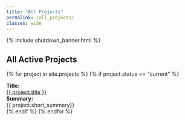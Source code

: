 ```yaml
---
title: "All Projects"
permalink: /all_projects/
classes: wide
---
```

<link rel="stylesheet" href="{{ '/assets/css/custom.css' | relative_url }}">
{% include shutdown_banner.html %}
<h2> All Active Projects </h2>

{% for project in site.projects %}
{% if project.status == "current" %}
<div class="content-list">
    <div class="project-title">
    <b>Title:</b><br>
    <a href="{{ project.url }}"> {{ project.title }} </a>
    </div>
    <div class="project-summary">  
        <b>Summary:</b><br>
        {{ project.short_summary}}
    </div>
</div>
{% endif %}
{% endfor %}
